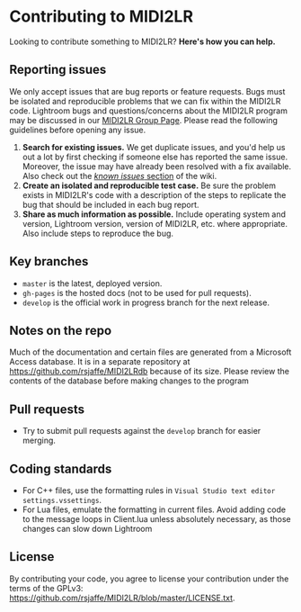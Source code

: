 # Contributing to MIDI2LR

Looking to contribute something to MIDI2LR? **Here's how you can help.**



## Reporting issues

We only accept issues that are bug reports or feature requests. Bugs must be isolated and reproducible problems that we can fix within the MIDI2LR code. Lightroom bugs and questions/concerns about the MIDI2LR program may be discussed in our [MIDI2LR Group Page](https://groups.google.com/forum/#!forum/midi2lr). Please read the following guidelines before opening any issue.

1. **Search for existing issues.** We get duplicate issues, and you'd help us out a lot by first checking if someone else has reported the same issue. Moreover, the issue may have already been resolved with a fix available. Also check out the [*known issues* section](https://github.com/rsjaffe/MIDI2LR/wiki#faqknown-issues) of the wiki.
2. **Create an isolated and reproducible test case.** Be sure the problem exists in MIDI2LR's code with a description of the steps to replicate the bug that should be included in each bug report.
3. **Share as much information as possible.** Include operating system and version, Lightroom version, version of MIDI2LR, etc. where appropriate. Also include steps to reproduce the bug.



## Key branches

- `master` is the latest, deployed version.
- `gh-pages` is the hosted docs (not to be used for pull requests).
- `develop` is the official work in progress branch for the next release.



## Notes on the repo

Much of the documentation and certain files are generated from a Microsoft Access database. It is in a separate repository at https://github.com/rsjaffe/MIDI2LRdb because of its size. Please review the contents of the database before making changes to the program



## Pull requests

- Try to submit pull requests against the `develop` branch for easier merging.




## Coding standards
- For C++ files, use the formatting rules in `Visual Studio text editor settings.vssettings`.
- For Lua files, emulate the formatting in current files. Avoid adding code to the message loops in Client.lua unless absolutely necessary, as those changes can slow down Lightroom



## License

By contributing your code, you agree to license your contribution under the terms of the GPLv3: https://github.com/rsjaffe/MIDI2LR/blob/master/LICENSE.txt.
